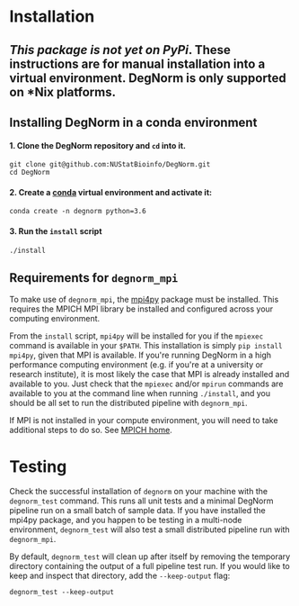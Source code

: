 # Installation

*This package is not yet on PyPi*. These instructions are for manual installation into a virtual environment.
DegNorm is only supported on *Nix platforms.
-----

## Installing DegNorm in a conda environment

#### 1. Clone the DegNorm repository and `cd` into it.
```
git clone git@github.com:NUStatBioinfo/DegNorm.git
cd DegNorm
```

#### 2. Create a [conda](https://conda.io/docs/user-guide/tasks/manage-environments.html) virtual environment and activate it:

    conda create -n degnorm python=3.6


#### 3. Run the `install` script

    ./install
    
    
## Requirements for `degnorm_mpi`

To make use of `degnorm_mpi`, the [mpi4py](https://mpi4py.readthedocs.io/en/stable/index.html) package must be installed.
This requires the MPICH MPI library be installed and configured across your computing environment.

From the `install` script, `mpi4py` will be installed for you if the `mpiexec` command is available in your `$PATH`. This installation
is simply `pip install mpi4py`, given that MPI is available. If you're running DegNorm in a high performance computing environment (e.g. if you're at a university or research institute),
 it is most likely the case that MPI is already installed and available to you. Just check that the `mpiexec` and/or 
`mpirun` commands are available to you at the command line when running `./install`, and you should be 
all set to run the distributed pipeline with `degnorm_mpi`.

If MPI is not installed in your compute environment, you will need to
take additional steps to do so. See [MPICH home](https://en.wikipedia.org/wiki/MPICH).


# Testing

Check the successful installation of `degnorm` on your machine with the `degnorm_test` command. This runs all unit tests
and a minimal DegNorm pipeline run on a small batch of sample data. If you have installed the mpi4py package, and
you happen to be testing in a multi-node environment, `degnorm_test` will also test a small distributed pipeline run with `degnorm_mpi`.

By default, `degnorm_test` will clean up after itself by removing the temporary directory containing the output
of a full pipeline test run. If you would like to keep and inspect that directory, add the `--keep-output` flag:

    degnorm_test --keep-output
    